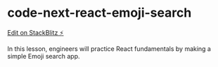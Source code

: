 # code-next-react-emoji-search

[Edit on StackBlitz ⚡️](https://stackblitz.com/edit/code-next-react-emoji-search)

In this lesson, engineers will practice React fundamentals by making a simple Emoji search app.


